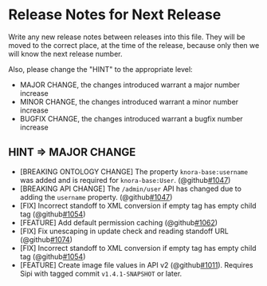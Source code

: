 # Release Notes for Next Release

Write any new release notes between releases into this file. They will be moved to the correct place,
at the time of the release, because only then we will know the next release number.

Also, please change the "HINT" to the appropriate level:
 - MAJOR CHANGE, the changes introduced warrant a major number increase
 - MINOR CHANGE, the changes introduced warrant a minor number increase
 - BUGFIX CHANGE, the changes introduced warrant a bugfix number increase


## HINT => MAJOR CHANGE

- [BREAKING ONTOLOGY CHANGE] The property `knora-base:username` was added and is required for `knora-base:User`. (@github[#1047](#1047))
- [BREAKING API CHANGE] The `/admin/user` API has changed due to adding the `username` property. (@github[#1047](#1047))
- [FIX] Incorrect standoff to XML conversion if empty tag has empty child tag (@github[#1054](#1054))
- [FEATURE] Add default permission caching (@github[#1062](#1062))
- [FIX] Fix unescaping in update check and reading standoff URL (@github[#1074](#1074))
- [FIX] Incorrect standoff to XML conversion if empty tag has empty child tag (@github[#1054](#1054))
- [FEATURE] Create image file values in API v2 (@github[#1011](#1011)). Requires Sipi with tagged commit `v1.4.1-SNAPSHOT` or later.